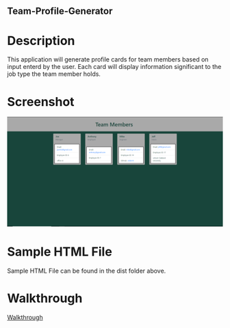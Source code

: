 ## Team-Profile-Generator

# Description

This application will generate profile cards for team members based on input enterd by the user. Each card will display information significant to the job type the team member holds.

# Screenshot

![Team Profile Generator Screenshot](assets/Screenshot1.PNG)

# Sample HTML File

Sample HTML File can be found in the dist folder above.

# Walkthrough

[Walkthrough](http://youtu.be/GsXKSctU6Hk?hd=1)